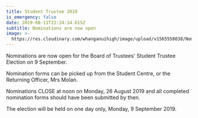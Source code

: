 ```yaml
---
title: Student Trustee 2019
is_emergency: false
date: 2019-08-11T22:24:14.615Z
subtitle: Nominations are now open
image: >-
  https://res.cloudinary.com/whanganuihigh/image/upload/v1565558038/Nomination_Poster.jpg
---
```

Nominations are now open for the Board of Trustees' Student Trustee Election on 9 September. 

Nomination forms can be picked up from the Student Centre, or the Returning Officer, Mrs Molan. 

Nominations CLOSE at noon on Monday, 26 August 2019 and all completed nomination forms should have been submitted by then. 

The election will be held on one day only, Monday, 9 September 2019.
